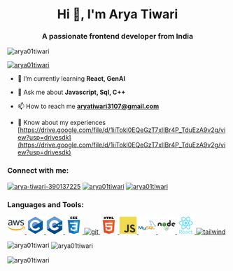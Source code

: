 <h1 align="center">Hi 👋, I'm Arya Tiwari</h1>
<h3 align="center">A passionate frontend developer from India</h3>

<p align="left"> <img src="https://komarev.com/ghpvc/?username=arya01tiwari&label=Profile%20views&color=0e75b6&style=flat" alt="arya01tiwari" /> </p>

<p align="left"> <a href="https://github.com/ryo-ma/github-profile-trophy"><img src="https://github-profile-trophy.vercel.app/?username=arya01tiwari" alt="arya01tiwari" /></a> </p>

- 🌱 I’m currently learning **React, GenAI**

- 💬 Ask me about **Javascript, Sql, C++**

- 📫 How to reach me **aryatiwari3107@gmail.com**

- 📄 Know about my experiences [https://drive.google.com/file/d/1iiTokl0EQeGzT7xlIBr4P_TduEzA9v2g/view?usp=drivesdk](https://drive.google.com/file/d/1iiTokl0EQeGzT7xlIBr4P_TduEzA9v2g/view?usp=drivesdk)

<h3 align="left">Connect with me:</h3>
<p align="left">
<a href="https://linkedin.com/in/arya-tiwari-390137225" target="blank"><img align="center" src="https://raw.githubusercontent.com/rahuldkjain/github-profile-readme-generator/master/src/images/icons/Social/linked-in-alt.svg" alt="arya-tiwari-390137225" height="30" width="40" /></a>
<a href="https://www.codechef.com/users/arya01tiwari" target="blank"><img align="center" src="https://cdn.jsdelivr.net/npm/simple-icons@3.1.0/icons/codechef.svg" alt="arya01tiwari" height="30" width="40" /></a>
<a href="https://www.leetcode.com/arya01tiwari" target="blank"><img align="center" src="https://raw.githubusercontent.com/rahuldkjain/github-profile-readme-generator/master/src/images/icons/Social/leet-code.svg" alt="arya01tiwari" height="30" width="40" /></a>
</p>

<h3 align="left">Languages and Tools:</h3>
<p align="left"> <a href="https://aws.amazon.com" target="_blank" rel="noreferrer"> <img src="https://raw.githubusercontent.com/devicons/devicon/master/icons/amazonwebservices/amazonwebservices-original-wordmark.svg" alt="aws" width="40" height="40"/> </a> <a href="https://www.cprogramming.com/" target="_blank" rel="noreferrer"> <img src="https://raw.githubusercontent.com/devicons/devicon/master/icons/c/c-original.svg" alt="c" width="40" height="40"/> </a> <a href="https://www.w3schools.com/cpp/" target="_blank" rel="noreferrer"> <img src="https://raw.githubusercontent.com/devicons/devicon/master/icons/cplusplus/cplusplus-original.svg" alt="cplusplus" width="40" height="40"/> </a> <a href="https://www.w3schools.com/css/" target="_blank" rel="noreferrer"> <img src="https://raw.githubusercontent.com/devicons/devicon/master/icons/css3/css3-original-wordmark.svg" alt="css3" width="40" height="40"/> </a> <a href="https://git-scm.com/" target="_blank" rel="noreferrer"> <img src="https://www.vectorlogo.zone/logos/git-scm/git-scm-icon.svg" alt="git" width="40" height="40"/> </a> <a href="https://www.w3.org/html/" target="_blank" rel="noreferrer"> <img src="https://raw.githubusercontent.com/devicons/devicon/master/icons/html5/html5-original-wordmark.svg" alt="html5" width="40" height="40"/> </a> <a href="https://developer.mozilla.org/en-US/docs/Web/JavaScript" target="_blank" rel="noreferrer"> <img src="https://raw.githubusercontent.com/devicons/devicon/master/icons/javascript/javascript-original.svg" alt="javascript" width="40" height="40"/> </a> <a href="https://www.mysql.com/" target="_blank" rel="noreferrer"> <img src="https://raw.githubusercontent.com/devicons/devicon/master/icons/mysql/mysql-original-wordmark.svg" alt="mysql" width="40" height="40"/> </a> <a href="https://nodejs.org" target="_blank" rel="noreferrer"> <img src="https://raw.githubusercontent.com/devicons/devicon/master/icons/nodejs/nodejs-original-wordmark.svg" alt="nodejs" width="40" height="40"/> </a> <a href="https://reactjs.org/" target="_blank" rel="noreferrer"> <img src="https://raw.githubusercontent.com/devicons/devicon/master/icons/react/react-original-wordmark.svg" alt="react" width="40" height="40"/> </a> <a href="https://tailwindcss.com/" target="_blank" rel="noreferrer"> <img src="https://www.vectorlogo.zone/logos/tailwindcss/tailwindcss-icon.svg" alt="tailwind" width="40" height="40"/> </a> </p>

<p><img align="left" src="https://github-readme-stats.vercel.app/api/top-langs?username=arya01tiwari&show_icons=true&locale=en&layout=compact" alt="arya01tiwari" /></p>

<p>&nbsp;<img align="center" src="https://github-readme-stats.vercel.app/api?username=arya01tiwari&show_icons=true&locale=en" alt="arya01tiwari" /></p>

<p><img align="center" src="https://github-readme-streak-stats.herokuapp.com/?user=arya01tiwari&" alt="arya01tiwari" /></p>
